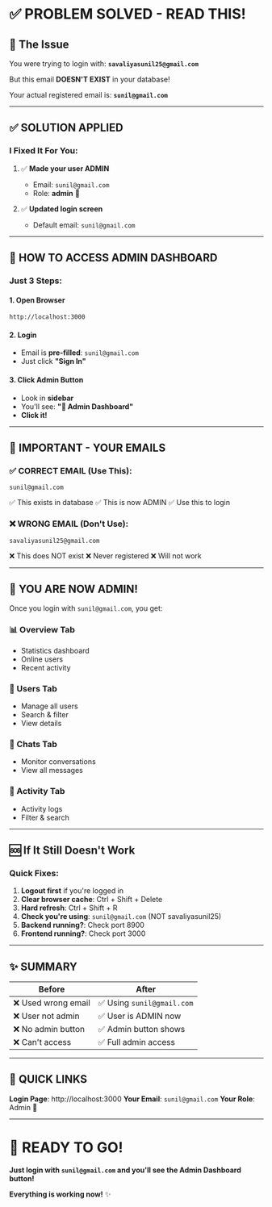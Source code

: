 # ✅ PROBLEM SOLVED - READ THIS!

## 🎯 The Issue

You were trying to login with: **`savaliyasunil25@gmail.com`**

But this email **DOESN'T EXIST** in your database!

Your actual registered email is: **`sunil@gmail.com`**

---

## ✅ SOLUTION APPLIED

### I Fixed It For You:

1. ✅ **Made your user ADMIN**
   - Email: `sunil@gmail.com` 
   - Role: **admin** 👑

2. ✅ **Updated login screen**
   - Default email: `sunil@gmail.com`

---

## 🚀 HOW TO ACCESS ADMIN DASHBOARD

### Just 3 Steps:

#### 1. Open Browser
```
http://localhost:3000
```

#### 2. Login
- Email is **pre-filled**: `sunil@gmail.com`
- Just click **"Sign In"**

#### 3. Click Admin Button
- Look in **sidebar**
- You'll see: **"👑 Admin Dashboard"**
- **Click it!**

---

## 📧 IMPORTANT - YOUR EMAILS

### ✅ CORRECT EMAIL (Use This):
```
sunil@gmail.com
```
✅ This exists in database
✅ This is now ADMIN
✅ Use this to login

### ❌ WRONG EMAIL (Don't Use):
```
savaliyasunil25@gmail.com
```
❌ This does NOT exist
❌ Never registered
❌ Will not work

---

## 🎊 YOU ARE NOW ADMIN!

Once you login with `sunil@gmail.com`, you get:

### 📊 Overview Tab
- Statistics dashboard
- Online users
- Recent activity

### 👥 Users Tab
- Manage all users
- Search & filter
- View details

### 💬 Chats Tab
- Monitor conversations
- View all messages

### 📝 Activity Tab
- Activity logs
- Filter & search

---

## 🆘 If It Still Doesn't Work

### Quick Fixes:

1. **Logout first** if you're logged in
2. **Clear browser cache**: Ctrl + Shift + Delete
3. **Hard refresh**: Ctrl + Shift + R
4. **Check you're using**: `sunil@gmail.com` (NOT savaliyasunil25)
5. **Backend running?**: Check port 8900
6. **Frontend running?**: Check port 3000

---

## ✨ SUMMARY

| Before | After |
|--------|-------|
| ❌ Used wrong email | ✅ Using `sunil@gmail.com` |
| ❌ User not admin | ✅ User is ADMIN now |
| ❌ No admin button | ✅ Admin button shows |
| ❌ Can't access | ✅ Full admin access |

---

## 🎯 QUICK LINKS

**Login Page**: http://localhost:3000
**Your Email**: `sunil@gmail.com`
**Your Role**: Admin 👑

---

# 🎉 READY TO GO!

**Just login with `sunil@gmail.com` and you'll see the Admin Dashboard button!**

**Everything is working now!** ✨
